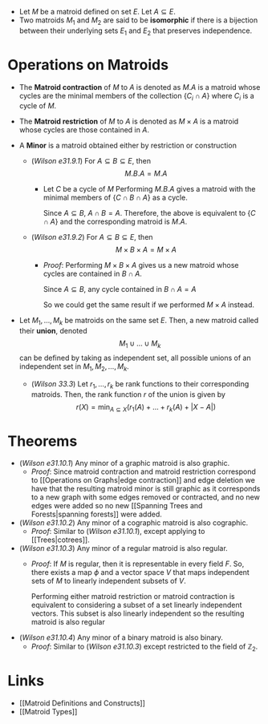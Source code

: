 * Let $M$ be a matroid defined on set $E$. Let $A\subseteq E$.
* Two matroids $M_1$ and $M_2$ are said to be **isomorphic** if there is a bijection between their underlying sets $E_1$ and $E_2$ that preserves independence. 

# Operations on Matroids
* The **Matroid contraction** of $M$ to $A$ is denoted as $M . A$ is a matroid whose cycles are the minimal members of the collection $\{C_i \cap A\}$ where $C_i$ is a cycle of $M$. 
* The **Matroid restriction** of $M$ to $A$ is denoted as $M\times A$ is a matroid whose cycles are those contained in $A$.
* A **Minor** is a matroid obtained either by restriction or construction
	* (*Wilson e31.9.1*) For $A\subseteq B\subseteq E$, then 
	  $$
	  M.B.A=M.A
	  $$

		* Let $C$ be a cycle of $M$ Performing $M.B.A$ gives a matroid with the minimal members of $\{C \cap B \cap A\}$ as a cycle. 
		  
		  Since $A\subseteq B$, $A\cap B = A$. Therefore, the above is equivalent to $\{C\cap A\}$ and the corresponding matroid is $M.A$.

	* (*Wilson e31.9.2*) For $A\subseteq B\subseteq E$, then 
	  $$
	  M\times B\times A=M\times A
	  $$
		* *Proof*: Performing $M\times B\times A$ gives us a new matroid whose cycles are contained in $B\cap A$. 
		  
		  Since $A\subseteq B$, any cycle contained in $B\cap A=A$ 
		  
		  So we could get the same result if we performed $M\times A$ instead.

* Let $M_1, \dots, M_k$ be matroids on the same set $E$. Then, a new matroid called their **union**, denoted $$M_1\cup\dots\cup M_k$$can be defined by taking as independent set, all possible unions of an independent set in $M_1, M_2, \dots, M_k$.
	* (*Wilson 33.3*) Let $r_1,\dots, r_k$ be rank functions to their corresponding matroids. Then, the rank function $r$ of the union is given by 
	  $$
	  r(X)=\min_{A\subseteq X}\left(r_1(A) + \dots +r_k(A) + |X-A|\right)
	  $$

# Theorems 
* (*Wilson e31.10.1*) Any minor of a graphic matroid is also graphic. 
	* *Proof*: Since matroid contraction and matroid restriction correspond to [[Operations on Graphs|edge contraction]] and edge deletion we have that the resulting matroid minor is still graphic as it corresponds to a new graph with some edges removed or contracted, and no new edges were added so no new [[Spanning Trees and Forests|spanning forests]] were added. 
* (*Wilson e31.10.2*) Any minor of a cographic matroid is also cographic. 
	* *Proof*: Similar to (*Wilson e31.10.1*), except applying to [[Trees|cotrees]].  
* (*Wilson e31.10.3*) Any minor of a regular matroid is also regular.
	* *Proof*: If $M$ is regular, then it is representable in every field $F$. So, there exists a map $\phi$ and a vector space $V$ that maps independent sets of $M$ to linearly independent subsets of $V$. 
	  
	  Performing either matroid restriction or matroid contraction is equivalent to considering a subset of a set linearly independent vectors. This subset is also linearly independent so the resulting matroid is also regular 
* (*Wilson e31.10.4*) Any minor of a binary matroid is also binary. 
	* *Proof*: Similar to (*Wilson e31.10.3*) except restricted to the field of $\mathbb{Z}_2$. 

# Links 
* [[Matroid Definitions and Constructs]]
* [[Matroid Types]]